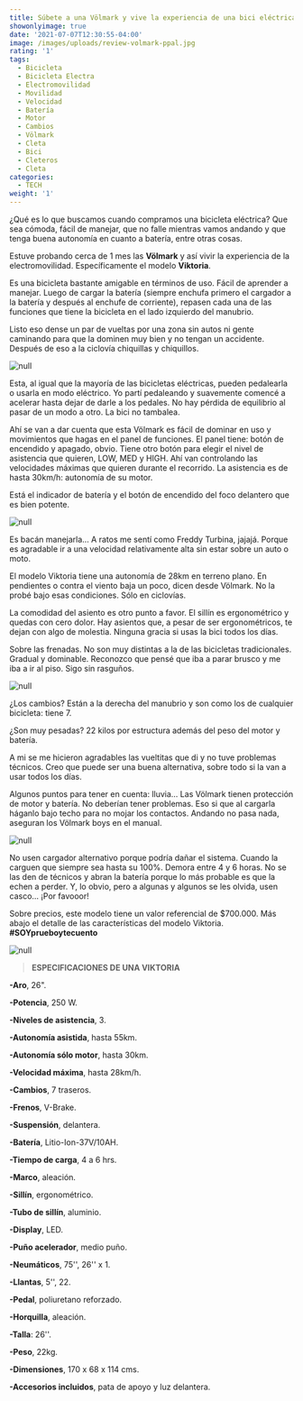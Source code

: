 ```yaml
---
title: Súbete a una Völmark y vive la experiencia de una bici eléctrica
showonlyimage: true
date: '2021-07-07T12:30:55-04:00'
image: /images/uploads/review-volmark-ppal.jpg
rating: '1'
tags:
  - Bicicleta
  - Bicicleta Electra
  - Electromovilidad
  - Movilidad
  - Velocidad
  - Batería
  - Motor
  - Cambios
  - Völmark
  - Cleta
  - Bici
  - Cleteros
  - Cleta
categories:
  - TECH
weight: '1'
---
```

¿Qué es lo que buscamos cuando compramos una bicicleta eléctrica? Que sea cómoda, fácil de manejar, que no falle mientras vamos andando y que tenga buena autonomía en cuanto a batería, entre otras cosas.

<!--more-->

Estuve probando cerca de 1 mes las **Völmark** y así vivir la experiencia de la electromovilidad. Específicamente el modelo **Viktoria**.

Es una bicicleta bastante amigable en términos de uso. Fácil de aprender a manejar. Luego de cargar la batería (siempre enchufa primero el cargador a la batería y después al enchufe de corriente), repasen cada una de las funciones que tiene la bicicleta en el lado izquierdo del manubrio. 

Listo eso dense un par de vueltas por una zona sin autos ni gente caminando para que la dominen muy bien y no tengan un accidente. Después de eso a la ciclovía chiquillas y chiquillos.

![null](/images/uploads/review-volmark-ppal.jpg)

Esta, al igual que la mayoría de las bicicletas eléctricas, pueden pedalearla o usarla en modo eléctrico. Yo partí pedaleando y suavemente comencé a acelerar hasta dejar de darle a los pedales. No hay pérdida de equilibrio al pasar de un modo a otro. La bici no tambalea.

Ahí se van a dar cuenta que esta Völmark es fácil de dominar en uso y movimientos que hagas en el panel de funciones. El panel tiene: botón de encendido y apagado, obvio. Tiene otro botón para elegir el nivel de asistencia que quieren, LOW, MED y HIGH. Ahí van controlando las velocidades máximas que quieren durante el recorrido. La asistencia es de hasta 30km/h: autonomía de su motor.

Está el indicador de batería y el botón de encendido del foco delantero que es bien potente.

![null](/images/uploads/review-volmark-manubrio.jpg)

Es bacán manejarla… A ratos me sentí como Freddy Turbina, jajajá. Porque es agradable ir a una velocidad relativamente alta sin estar sobre un auto o moto.

El modelo Viktoria tiene una autonomía de 28km en terreno plano. En pendientes o contra el viento baja un poco, dicen desde Völmark. No la probé bajo esas condiciones. Sólo en ciclovías.

La comodidad del asiento es otro punto a favor. El sillín es ergonométrico y quedas con cero dolor. Hay asientos que, a pesar de ser ergonométricos, te dejan con algo de molestia. Ninguna gracia si usas la bici todos los días. 

Sobre las frenadas. No son muy distintas a la de las bicicletas tradicionales. Gradual y dominable. Reconozco que pensé que iba a parar brusco y me iba a ir al piso. Sigo sin rasguños.

![null](/images/uploads/review-volmark-shimano.jpg)

¿Los cambios? Están a la derecha del manubrio y son como los de cualquier bicicleta: tiene 7.

¿Son muy pesadas? 22 kilos por estructura además del peso del motor y batería.

A mi se me hicieron agradables las vueltitas que di y no tuve problemas técnicos. Creo que puede ser una buena alternativa, sobre todo si la van a usar todos los días.

Algunos puntos para tener en cuenta: lluvia… Las Völmark tienen protección de motor y batería. No deberían tener problemas. Eso si que al cargarla háganlo bajo techo para no mojar los contactos. Andando no pasa nada, aseguran los Völmark boys en el manual.

![null](/images/uploads/review-volmark-bateria.jpg)

No usen cargador alternativo porque podría dañar el sistema. Cuando la carguen que siempre sea hasta su 100%. Demora entre 4 y 6 horas. No se las den de técnicos y abran la batería porque lo más probable es que la echen a perder. Y, lo obvio, pero a algunas y algunos se les olvida, usen casco… ¡Por favooor!

Sobre precios, este modelo tiene un valor referencial de $700.000. Más abajo el detalle de las características del modelo Viktoria. **\#SOYprueboytecuento** 

![null](/images/uploads/review-volmark-bici.jpg)

> **ESPECIFICACIONES DE UNA VIKTORIA**

**\-Aro**, 26".

**\-Potencia**, 250 W.

**\-Niveles de asistencia**, 3.

**\-Autonomía asistida**, hasta 55km.

**\-Autonomía sólo motor**, hasta 30km.

**\-Velocidad máxima**, hasta 28km/h.

**\-Cambios**, 7 traseros.

**\-Frenos**, V-Brake.

**\-Suspensión**, delantera.

**\-Batería**, Litio-Ion-37V/10AH.

**\-Tiempo de carga**, 4 a 6 hrs.

**\-Marco**, aleación.

**\-Sillín**, ergonométrico.

**\-Tubo de sillín**, aluminio.

**\-Display**, LED.

**\-Puño acelerador**, medio puño.

**\-Neumáticos**, 75'', 26'' x 1.

**\-Llantas**, 5'', 22.

**\-Pedal**, poliuretano reforzado.

**\-Horquilla**, aleación.

**\-Talla**: 26''.

**\-Peso**, 22kg.

**\-Dimensiones**, 170 x 68 x 114 cms.

**\-Accesorios incluidos**, pata de apoyo y luz delantera.
